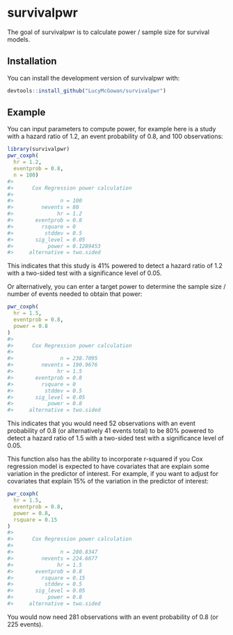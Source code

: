 
<!-- README.md is generated from README.Rmd. Please edit that file -->

# survivalpwr

<!-- badges: start -->
<!-- badges: end -->

The goal of survivalpwr is to calculate power / sample size for survival
models.

## Installation

<!-- You can install the released version of survivalpwr from [CRAN](https://CRAN.R-project.org) with: -->
<!-- ``` r -->
<!-- install.packages("survivalpwr") -->
<!-- ``` -->

You can install the development version of survivalpwr with:

``` r
devtools::install_github("LucyMcGowan/survivalpwr")
```

## Example

You can input parameters to compute power, for example here is a study
with a hazard ratio of 1.2, an event probability of 0.8, and 100
observations:

``` r
library(survivalpwr)
pwr_coxph(
  hr = 1.2,
  eventprob = 0.8,
  n = 100)
#> 
#>      Cox Regression power calculation 
#> 
#>               n = 100
#>         nevents = 80
#>              hr = 1.2
#>       eventprob = 0.8
#>         rsquare = 0
#>          stddev = 0.5
#>       sig_level = 0.05
#>           power = 0.1289453
#>     alternative = two.sided
```

This indicates that this study is 41% powered to detect a hazard ratio
of 1.2 with a two-sided test with a significance level of 0.05.

Or alternatively, you can enter a target power to determine the sample
size / number of events needed to obtain that power:

``` r
pwr_coxph(
  hr = 1.5,
  eventprob = 0.8,
  power = 0.8
)
#> 
#>      Cox Regression power calculation 
#> 
#>               n = 238.7095
#>         nevents = 190.9676
#>              hr = 1.5
#>       eventprob = 0.8
#>         rsquare = 0
#>          stddev = 0.5
#>       sig_level = 0.05
#>           power = 0.8
#>     alternative = two.sided
```

This indicates that you would need 52 observations with an event
probability of 0.8 (or alternatively 41 events total) to be 80% powered
to detect a hazard ratio of 1.5 with a two-sided test with a
significance level of 0.05.

This function also has the ability to incorporate r-squared if you Cox
regression model is expected to have covariates that are explain some
variation in the predictor of interest. For example, if you want to
adjust for covariates that explain 15% of the variation in the predictor
of interest:

``` r
pwr_coxph(
  hr = 1.5,
  eventprob = 0.8,
  power = 0.8,
  rsquare = 0.15
)
#> 
#>      Cox Regression power calculation 
#> 
#>               n = 280.8347
#>         nevents = 224.6677
#>              hr = 1.5
#>       eventprob = 0.8
#>         rsquare = 0.15
#>          stddev = 0.5
#>       sig_level = 0.05
#>           power = 0.8
#>     alternative = two.sided
```

You would now need 281 observations with an event probability of 0.8 (or
225 events).

